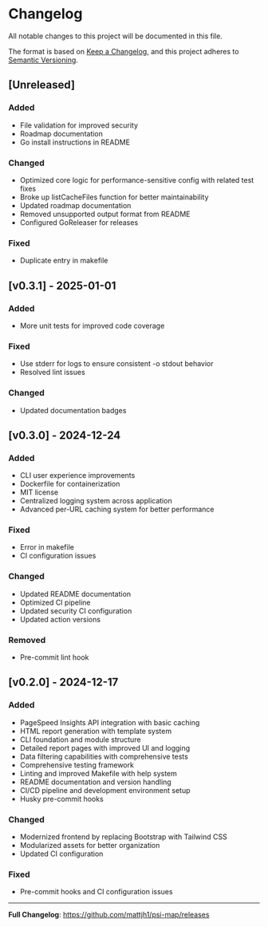 # Changelog

All notable changes to this project will be documented in this file.

The format is based on [Keep a Changelog](https://keepachangelog.com/en/1.0.0/),
and this project adheres to [Semantic Versioning](https://semver.org/spec/v2.0.0.html).

## [Unreleased]

### Added
- File validation for improved security
- Roadmap documentation
- Go install instructions in README

### Changed
- Optimized core logic for performance-sensitive config with related test fixes
- Broke up listCacheFiles function for better maintainability
- Updated roadmap documentation
- Removed unsupported output format from README
- Configured GoReleaser for releases

### Fixed
- Duplicate entry in makefile

## [v0.3.1] - 2025-01-01

### Added
- More unit tests for improved code coverage

### Fixed
- Use stderr for logs to ensure consistent -o stdout behavior
- Resolved lint issues

### Changed
- Updated documentation badges

## [v0.3.0] - 2024-12-24

### Added
- CLI user experience improvements
- Dockerfile for containerization
- MIT license
- Centralized logging system across application
- Advanced per-URL caching system for better performance

### Fixed
- Error in makefile
- CI configuration issues

### Changed
- Updated README documentation
- Optimized CI pipeline
- Updated security CI configuration
- Updated action versions

### Removed
- Pre-commit lint hook

## [v0.2.0] - 2024-12-17

### Added
- PageSpeed Insights API integration with basic caching
- HTML report generation with template system  
- CLI foundation and module structure
- Detailed report pages with improved UI and logging
- Data filtering capabilities with comprehensive tests
- Comprehensive testing framework
- Linting and improved Makefile with help system
- README documentation and version handling
- CI/CD pipeline and development environment setup
- Husky pre-commit hooks

### Changed
- Modernized frontend by replacing Bootstrap with Tailwind CSS
- Modularized assets for better organization
- Updated CI configuration

### Fixed  
- Pre-commit hooks and CI configuration issues

---

**Full Changelog**: https://github.com/mattjh1/psi-map/releases
